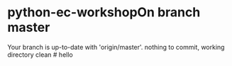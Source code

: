 # python-ec-workshopO n   b r a n c h   m a s t e r  
 Y o u r   b r a n c h   i s   u p - t o - d a t e   w i t h   ' o r i g i n / m a s t e r ' .  
 n o t h i n g   t o   c o m m i t ,   w o r k i n g   d i r e c t o r y   c l e a n  
 #   h e l l o  
 